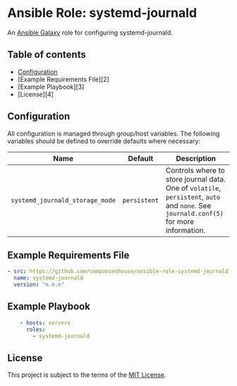 # Ansible Role: systemd-journald 

An [Ansible Galaxy](https://galaxy.ansible.com/) role for configuring systemd-journald.

## Table of contents

* [Configuration][1]
* [Example Requirements File][2]
* [Example Playbook][3]
* [License][4]

[1]: #configuration

## Configuration

All configuration is managed through group/host variables. The following variables should be defined to override defaults where necessary:

| Name           | Default             | Description                                                                           |
|----------------|---------------------|---------------------------------------------------------------------------------------|
| `systemd_journald_storage_mode` | `persistent` | Controls where to store journal data. One of `volatile`, `persistent`, `auto` and `none`. See `journald.conf(5)` for more information. |

## Example Requirements File

```yml
- src: https://github.com/companieshouse/ansible-role-systemd-journald
  name: systemd-journald
  version: "n.n.n"
```

## Example Playbook

```yml
    - hosts: servers
      roles:
        - systemd-journald
```

## License

This project is subject to the terms of the [MIT License](/LICENSE).
